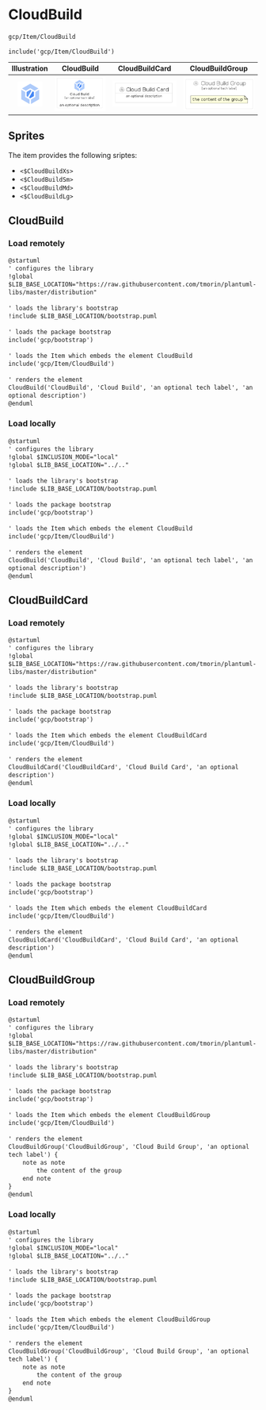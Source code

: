 # CloudBuild


```text
gcp/Item/CloudBuild
```

```text
include('gcp/Item/CloudBuild')
```



| Illustration | CloudBuild | CloudBuildCard | CloudBuildGroup |
| :---: | :---: | :---: | :---: |
| ![illustration for Illustration](../../gcp/Item/CloudBuild.png) | ![illustration for CloudBuild](../../gcp/Item/CloudBuild.Local.png) | ![illustration for CloudBuildCard](../../gcp/Item/CloudBuildCard.Local.png) | ![illustration for CloudBuildGroup](../../gcp/Item/CloudBuildGroup.Local.png) |



## Sprites
The item provides the following sriptes:

- `<$CloudBuildXs>`
- `<$CloudBuildSm>`
- `<$CloudBuildMd>`
- `<$CloudBuildLg>`





## CloudBuild

### Load remotely
```plantuml
@startuml
' configures the library
!global $LIB_BASE_LOCATION="https://raw.githubusercontent.com/tmorin/plantuml-libs/master/distribution"

' loads the library's bootstrap
!include $LIB_BASE_LOCATION/bootstrap.puml

' loads the package bootstrap
include('gcp/bootstrap')

' loads the Item which embeds the element CloudBuild
include('gcp/Item/CloudBuild')

' renders the element
CloudBuild('CloudBuild', 'Cloud Build', 'an optional tech label', 'an optional description')
@enduml
```

### Load locally
```plantuml
@startuml
' configures the library
!global $INCLUSION_MODE="local"
!global $LIB_BASE_LOCATION="../.."

' loads the library's bootstrap
!include $LIB_BASE_LOCATION/bootstrap.puml

' loads the package bootstrap
include('gcp/bootstrap')

' loads the Item which embeds the element CloudBuild
include('gcp/Item/CloudBuild')

' renders the element
CloudBuild('CloudBuild', 'Cloud Build', 'an optional tech label', 'an optional description')
@enduml
```

## CloudBuildCard

### Load remotely
```plantuml
@startuml
' configures the library
!global $LIB_BASE_LOCATION="https://raw.githubusercontent.com/tmorin/plantuml-libs/master/distribution"

' loads the library's bootstrap
!include $LIB_BASE_LOCATION/bootstrap.puml

' loads the package bootstrap
include('gcp/bootstrap')

' loads the Item which embeds the element CloudBuildCard
include('gcp/Item/CloudBuild')

' renders the element
CloudBuildCard('CloudBuildCard', 'Cloud Build Card', 'an optional description')
@enduml
```

### Load locally
```plantuml
@startuml
' configures the library
!global $INCLUSION_MODE="local"
!global $LIB_BASE_LOCATION="../.."

' loads the library's bootstrap
!include $LIB_BASE_LOCATION/bootstrap.puml

' loads the package bootstrap
include('gcp/bootstrap')

' loads the Item which embeds the element CloudBuildCard
include('gcp/Item/CloudBuild')

' renders the element
CloudBuildCard('CloudBuildCard', 'Cloud Build Card', 'an optional description')
@enduml
```

## CloudBuildGroup

### Load remotely
```plantuml
@startuml
' configures the library
!global $LIB_BASE_LOCATION="https://raw.githubusercontent.com/tmorin/plantuml-libs/master/distribution"

' loads the library's bootstrap
!include $LIB_BASE_LOCATION/bootstrap.puml

' loads the package bootstrap
include('gcp/bootstrap')

' loads the Item which embeds the element CloudBuildGroup
include('gcp/Item/CloudBuild')

' renders the element
CloudBuildGroup('CloudBuildGroup', 'Cloud Build Group', 'an optional tech label') {
    note as note
        the content of the group
    end note
}
@enduml
```

### Load locally
```plantuml
@startuml
' configures the library
!global $INCLUSION_MODE="local"
!global $LIB_BASE_LOCATION="../.."

' loads the library's bootstrap
!include $LIB_BASE_LOCATION/bootstrap.puml

' loads the package bootstrap
include('gcp/bootstrap')

' loads the Item which embeds the element CloudBuildGroup
include('gcp/Item/CloudBuild')

' renders the element
CloudBuildGroup('CloudBuildGroup', 'Cloud Build Group', 'an optional tech label') {
    note as note
        the content of the group
    end note
}
@enduml
```

